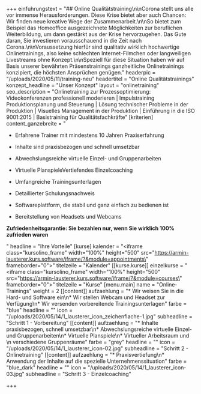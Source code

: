 +++
einfuhrungstext = "## Online Qualitätstraining\n\nCorona stellt uns alle vor immense Herausforderungen. Diese Krise bietet aber auch Chancen: Wir finden neue kreative Wege der Zusammenarbeit.\n\nSo bietet zum Beispiel das Homeoffice ausgezeichnete Möglichkeiten zur beruflichen Weiterbildung, um dann gestärkt aus der Krise hervorzugehen. Das Gute daran, Sie investieren vorausschauend in die Zeit nach Corona.\n\nVoraussetzung hierfür sind qualitativ wirklich hochwertige Onlinetrainings, also keine schlechten Internet-Filmchen oder langweiligen Livestreams ohne Konzept.\n\nSpeziell für diese Situation haben wir auf Basis unserer bewährten Präsenstrainings ganzheitliche Onlinetrainings konzipiert, die höchsten Ansprüchen genügen."
headerpic = "/uploads/2020/05/11/training-neu"
headertitel = "Online Qualitätstrainings"
konzept_headline = "Unser Konzept"
layout = "onlinetraining"
seo_description = "Onlinetraining zur Prozessoptimierung: Videokonferenzen professionell moderieren | Impulstraining Produktionsplanung und Steuerung | Lösung technischer Probleme in der Produktion | Visuelles Management in der Produktion | Einführung in die ISO 9001:2015 | Basistraining für Qualitätsfachkräfte"
[kriterien]
content_ganzebreite = "<ul><li><p>Erfahrene Trainer mit mindestens 10 Jahren Praxiserfahrung</p></li><li><p>Inhalte sind praxisbezogen und schnell umsetzbar</p></li><li><p>Abwechslungsreiche virtuelle Einzel- und Gruppenarbeiten</p></li><li><p>Virtuelle PlanspieleVertiefendes Einzelcoaching</p></li><li><p>Umfangreiche Trainingsunterlagen</p></li><li><p>Detaillierter Schulungsnachweis</p></li><li><p>Softwareplattform, die stabil und ganz einfach zu bedienen ist</p></li><li><p>Bereitstellung von Headsets und Webcams</p></li></ul><p></p><p><strong>Zufriedenheitsgarantie: Sie bezahlen nur, wenn Sie wirklich 100% zufrieden waren</strong></p>"
headline = "Ihre Vorteile"
[kurse]
kalender = "<iframe class=\"kursolino_frame\" width=\"100%\" height=\"500\" src=\"https://armin-lausterer.kurs.software/iframe/?&module=appointments\" frameborder=\"0\"></iframe>"
titelzeile = "Kalender"
[[kurse.kurse]]
einzelkurse = "<iframe class=\"kursolino_frame\" width=\"100%\" height=\"500\" src=\"https://armin-lausterer.kurs.software/iframe/?&module=courses\" frameborder=\"0\"></iframe>"
titelzeile = "Kurse"
[menu.main]
name = "Online-Trainings"
weight = 2
[[content]]
aufzaehlung = "* Wir weisen Sie in die Hard- und Software ein\n* Wir stellen Webcam und Headset zur Verfügung\n* Wir versenden vorbereitende Trainingsunterlagen"
farbe = "blue"
headline = ""
icon = "/uploads/2020/05/14/1_lausterer_icon_zeichenflache-1.jpg"
subheadline = "Schritt 1 - Vorbereitung"
[[content]]
aufzaehlung = "* Inhalte praxisbezogen, schnell umsetzbar\n* Abwechslungsreiche virtuelle Einzel- und Gruppenarbeiten\n* Virtuelle Planspiele\n* Virtueller Arbeitsraum und   \n  verschiedene Gruppenräume"
farbe = "grey"
headline = ""
icon = "/uploads/2020/05/14/1_lausterer_icon-02.jpg"
subheadline = "Schritt 2 - Onlinetraining"
[[content]]
aufzaehlung = "* Praxisvertiefung\n* Anwendung der Inhalte auf die spezielle Unternehmenssituation"
farbe = "blue_dark"
headline = ""
icon = "/uploads/2020/05/14/1_lausterer_icon-03.jpg"
subheadline = "Schritt 3 - Einzelcoaching"

+++
